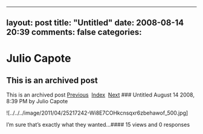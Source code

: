 ---
 layout: post
 title: "Untitled"
 date: 2008-08-14 20:39
 comments: false
 categories:
 ---

 # Julio Capote
## This is an archived post
This is an archived post
[Previous](../../../posts/2008/08/blog/2008/08/13/yui3pr1.html)  [Index](../../../index.html)  [Next](../../../posts/2008/08/svn/posts/1196-siversferriss-interview-that-will-make-you-think.html) ### Untitled
August 14 2008,  8:39 PM by Julio Capote

![../../../image/2011/04/25217242-Wi8E7COHkcnsqxr6zbehawof_500.jpg] 

I’m sure that’s exactly what they wanted…#### 15 views and 0 responses


